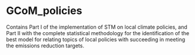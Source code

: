# GCoM_policies

Contains Part I of the implementation of STM on local climate policies, and Part II with the complete statistical methodology for the identification of the best model for relating topics of local policies with succeeding in meeting the emissions reduction targets.
